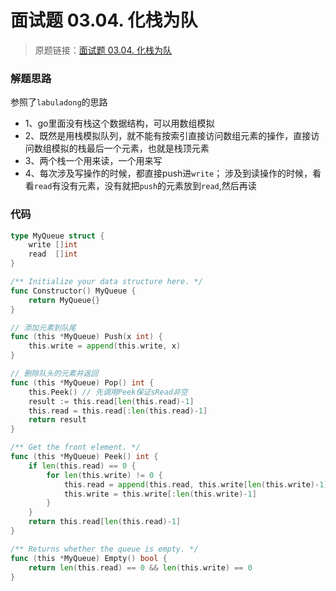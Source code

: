 # 面试题 03.04. 化栈为队
> 原题链接：[面试题 03.04. 化栈为队](https://leetcode-cn.com/problems/implement-queue-using-stacks-lcci/)

### 解题思路
参照了``labuladong``的思路

* 1、go里面没有栈这个数据结构，可以用数组模拟
* 2、既然是用栈模拟队列，就不能有按索引直接访问数组元素的操作，直接访问数组模拟的栈最后一个元素，也就是栈顶元素
* 3、两个栈一个用来读，一个用来写
* 4、每次涉及写操作的时候，都直接push进``write``；
涉及到读操作的时候，看看``read``有没有元素，没有就把``push``的元素放到``read``,然后再读

### 代码

```go
type MyQueue struct {
	write []int
	read  []int
}

/** Initialize your data structure here. */
func Constructor() MyQueue {
	return MyQueue{}
}

// 添加元素到队尾
func (this *MyQueue) Push(x int) {
	this.write = append(this.write, x)
}

// 删除队头的元素并返回
func (this *MyQueue) Pop() int {
	this.Peek() // 先调用Peek保证sRead非空
	result := this.read[len(this.read)-1]
	this.read = this.read[:len(this.read)-1]
	return result
}

/** Get the front element. */
func (this *MyQueue) Peek() int {
	if len(this.read) == 0 {
		for len(this.write) != 0 {
			this.read = append(this.read, this.write[len(this.write)-1])
			this.write = this.write[:len(this.write)-1]
		}
	}
	return this.read[len(this.read)-1]
}

/** Returns whether the queue is empty. */
func (this *MyQueue) Empty() bool {
	return len(this.read) == 0 && len(this.write) == 0
}
```
